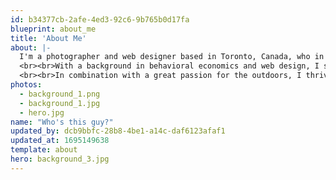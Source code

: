 ```yaml
---
id: b34377cb-2afe-4ed3-92c6-9b765b0d17fa
blueprint: about_me
title: 'About Me'
about: |-
  I'm a photographer and web designer based in Toronto, Canada, who in recent years has far reaching artistic goals in capturing moments within the wildlife and portrait genre.
  <br><br>With a background in behavioral economics and web design, I started my career working with digital art production and has several years of experience with creative retouching, layout and graphic design, before venturing into composition and photography.
  <br><br>In combination with a great passion for the outdoors, I thrive working in dynamic and challenging environments, living to tell stories through photography and capture important moments with the goal to strengthen our connection with one another and preserve life's many pivotal times.
photos:
  - background_1.png
  - background_1.jpg
  - hero.jpg
name: "Who's this guy?"
updated_by: dcb9bbfc-28b8-4be1-a14c-daf6123afaf1
updated_at: 1695149638
template: about
hero: background_3.jpg
---
```

